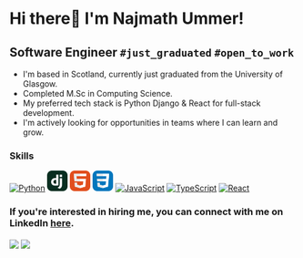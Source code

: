 # Hi there👋 I'm Najmath Ummer!

## Software Engineer `#just_graduated` `#open_to_work`
- I'm based in Scotland, currently just graduated from the University of Glasgow.
- Completed M.Sc in Computing Science.
- My preferred tech stack is Python Django & React for full-stack development.
- I'm actively looking for opportunities in teams where I can learn and grow.

### Skills
<p align="left" dir="auto">
    <a href="https://www.python.org/" rel="nofollow"><img src="https://raw.githubusercontent.com/danielcranney/readme-generator/main/public/icons/skills/python-colored.svg" width="36" height="36" alt="Python" style="max-width: 100%;"></a>
    <a href="https://docs.djangoproject.com/" rel="nofollow"><img src="https://github.com/tandpfun/skill-icons/blob/main/icons/Django.svg" width="36" height="36" alt="Django" style="max-width: 100%;"></a>
    <a href="https://html.spec.whatwg.org/" rel="nofollow"><img src="https://github.com/tandpfun/skill-icons/blob/main/icons/HTML.svg" width="36" height="36" alt="Django" style="max-width: 100%;"></a>
     <a href="https://www.w3.org/TR/CSS/#css" rel="nofollow"><img src="https://github.com/tandpfun/skill-icons/blob/main/icons/CSS.svg" width="36" height="36" alt="Django" style="max-width: 100%;"></a>
    <a href="https://developer.mozilla.org/en-US/docs/Web/JavaScript" rel="nofollow"><img src="https://raw.githubusercontent.com/danielcranney/readme-generator/main/public/icons/skills/javascript-colored.svg" width="36" height="36" alt="JavaScript" style="max-width: 100%;"></a>   
    <a href="https://www.typescriptlang.org/" rel="nofollow"><img src="https://www.saashub.com/images/app/service_logos/11/ad388324edad/large.png?1531424414" width="36" height="36" alt="TypeScript" style="max-width: 100%;"></a>
    <a href="https://reactjs.org/" rel="nofollow"><img src="https://upload.wikimedia.org/wikipedia/commons/thumb/a/a7/React-icon.svg/2300px-React-icon.svg.png" width="42" height="36" alt="React" style="max-width: 100%;"></a>
    
    
</p>

### If you're interested in hiring me, you can connect with me on LinkedIn <a href="https://www.linkedin.com/in/najmathummer/" rel="nofollow">here</a>.

<a href="https://github.com/anuraghazra/github-readme-stats"><img height="10%" align="center" src="https://github-readme-stats.vercel.app/api?username=najmathummer&hide=contribs&show_icons=true&theme=cobalt&custom_title=My+Stats&layout=default"/></a>
<a href="https://github.com/anuraghazra/github-readme-stats"><img height="10%" align="center" src="https://github-readme-stats.vercel.app/api/top-langs/?username=najmathummer&layout=compact"/></a>
